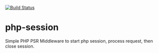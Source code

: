 [![Build Status](https://travis-ci.org/php-psr-middleware/php-session.svg?branch=master)](https://travis-ci.org/php-psr-middleware/php-session)


# php-session
Simple PHP PSR Middleware to start php session, process request, then close session.
